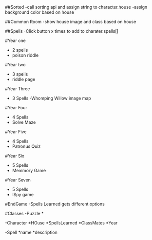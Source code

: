 ##Sorted
-call sorting api and assign string to character.house
-assign background color based on house

##Common Room
-show house image and class based on house

##Spells
-Click button x times to add to charater.spells[]

#Year one
- 2 spells
- poison riddle

#Year two
- 3 spells
- riddle page

#Year Three
- 3 Spells
-Whomping Willow image map

#Year Four
- 4 Spells
- Solve Maze

#Year Five
- 4 Spells
- Patronus Quiz

#Year Six
- 5 Spells
- Memmory Game

#Year Seven
- 5 Spells
- ISpy game

#EndGame
-Spells Learned gets different options

#Classes
-Puzzle
*

-Character
*HOuse
*SpellsLearned
*ClassMates
*Year

-Spell
*name
*description
